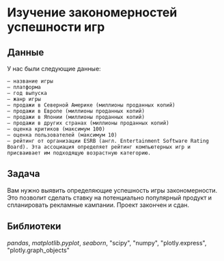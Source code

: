 # Изучение закономерностей успешности игр

## Данные

У нас были следующие данные:

    — название игры
    — платформа
    — год выпуска
    — жанр игры
    — продажи в Северной Америке (миллионы проданных копий)
    — продажи в Европе (миллионы проданных копий)
    — продажи в Японии (миллионы проданных копий)
    — продажи в других странах (миллионы проданных копий)
    — оценка критиков (максимум 100)
    — оценка пользователей (максимум 10)
    — рейтинг от организации ESRB (англ. Entertainment Software Rating Board). Эта ассоциация определяет рейтинг компьютерных игр и присваивает им подходящую возрастную категорию.

## Задача

Вам нужно выявить определяющие успешность игры закономерности. Это позволит сделать ставку на потенциально популярный продукт и спланировать рекламные кампании. 
Проект закончен и сдан.

## Библиотеки

*pandas*, *matplotlib.pyplot*, *seaborn*, "scipy", "numpy", "plotly.express", "plotly.graph_objects"
​
